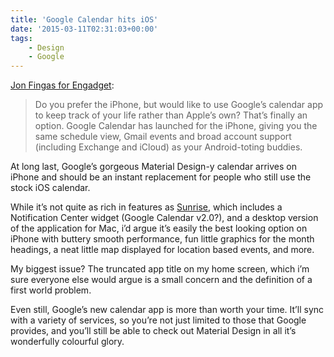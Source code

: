 ```yaml
---
title: 'Google Calendar hits iOS'
date: '2015-03-11T02:31:03+00:00'
tags:
    - Design
    - Google
---
```


[Jon Fingas for Engadget](http://www.engadget.com/2015/03/10/google-calendar-for-iphone/):

> Do you prefer the iPhone, but would like to use Google’s calendar app to keep track of your life rather than Apple’s own? That’s finally an option. Google Calendar has launched for the iPhone, giving you the same schedule view, Gmail events and broad account support (including Exchange and iCloud) as your Android-toting buddies.

At long last, Google’s gorgeous Material Design-y calendar arrives on iPhone and should be an instant replacement for people who still use the stock iOS calendar.

While it’s not quite as rich in features as [Sunrise](http://en.wikipedia.org/wiki/Sunrise_Calendar), which includes a Notification Center widget (Google Calendar v2.0?), and a desktop version of the application for Mac, i’d argue it’s easily the best looking option on iPhone with buttery smooth performance, fun little graphics for the month headings, a neat little map displayed for location based events, and more.

My biggest issue? The truncated app title on my home screen, which i’m sure everyone else would argue is a small concern and the definition of a first world problem.

Even still, Google’s new calendar app is more than worth your time. It’ll sync with a variety of services, so you’re not just limited to those that Google provides, and you’ll still be able to check out Material Design in all it’s wonderfully colourful glory.
